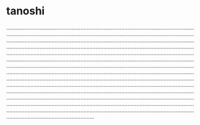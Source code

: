 # tanoshi
..................................................................................................................................................................................................................................................................................................................................................................................................................................................................................................................................................................................................................................................................................................................................................................................................................................................................................................................................................................................................................................................................................................................................................................................................................................................................................................................................................................................................................................................................................................................................................................................................................................................................................................................................................................................................................................................................